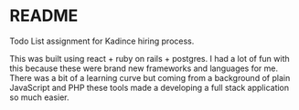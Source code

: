 # README
Todo List assignment for Kadince hiring process.

This was built using react + ruby on rails + postgres.
I had a lot of fun with this because these were brand new frameworks and languages for me. There was a bit of a learning curve but coming from a background of plain JavaScript and PHP these tools made a developing a full stack application so much easier.
